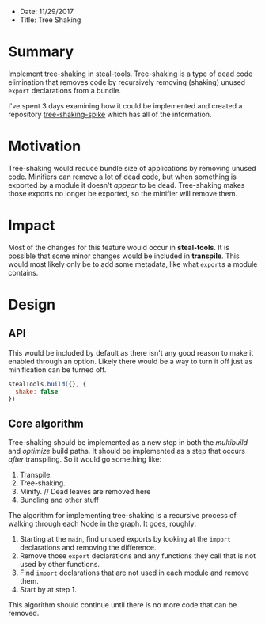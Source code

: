 * Date: 11/29/2017
* Title: Tree Shaking

# Summary

Implement tree-shaking in steal-tools. Tree-shaking is a type of dead code elimination that removes code by recursively removing (shaking) unused `export` declarations from a bundle.

I've spent 3 days examining how it could be implemented and created a repository [tree-shaking-spike](https://github.com/stealjs/tree-shaking-spike) which has all of the information.

# Motivation

Tree-shaking would reduce bundle size of applications by removing unused code. Minifiers can remove a lot of dead code, but when something is exported by a module it doesn't *appear* to be dead. Tree-shaking makes those exports no longer be exported, so the minifier will remove them.

# Impact

Most of the changes for this feature would occur in __steal-tools__. It is possible that some minor changes would be included in __transpile__. This would most likely only be to add some metadata, like what `export`s a module contains.

# Design

## API

This would be included by default as there isn't any good reason to make it enabled through an option. Likely there would be a way to turn it off just as minification can be turned off.

```js
stealTools.build({}, {
  shake: false
})
```

## Core algorithm

Tree-shaking should be implemented as a new step in both the *multibuild* and *optimize* build paths. It should be implemented as a step that occurs *after* transpiling. So it would go something like:

1. Transpile.
1. Tree-shaking.
1. Minify. // Dead leaves are removed here
1. Bundling and other stuff

The algorithm for implementing tree-shaking is a recursive process of walking through each Node in the graph. It goes, roughly:

1. Starting at the `main`, find unused exports by looking at the `import` declarations and removing the difference.
1. Remove those `export` declarations and any functions they call that is not used by other functions.
1. Find `import` declarations that are not used in each module and remove them.
1. Start by at step __1__.

This algorithm should continue until there is no more code that can be removed.
